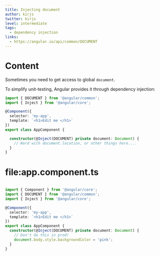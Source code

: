 ```yaml
---
title: Injecting document
author: kirjs
twitter: kirjs
level: intermediate
tags:
  - dependency injection
links:
  - https://angular.io/api/common/DOCUMENT
---
```

# Content
Sometimes you need to get access to global `document`. 

To simplify unit-testing, Angular provides it through dependency injection:

```typescript
import { DOCUMENT } from '@angular/common';
import { Inject } from '@angular/core';

@Component({
  selector: 'my-app',
  template: `<h1>Edit me </h1>`
})
export class AppComponent {

  constructor(@Inject(DOCUMENT) private document: Document) {
    // Word with document.location, or other things here....
  }
}
```

# file:app.component.ts
```typescript
  
import { Component } from '@angular/core';
import { DOCUMENT } from '@angular/common';
import { Inject } from '@angular/core';

@Component({
  selector: 'my-app',
  template: `<h1>Edit me </h1>`
})
export class AppComponent {
  constructor(@Inject(DOCUMENT) private document: Document) {
    // Don't do this in prod!
    document.body.style.backgroundColor = 'pink';
  }
}
```
